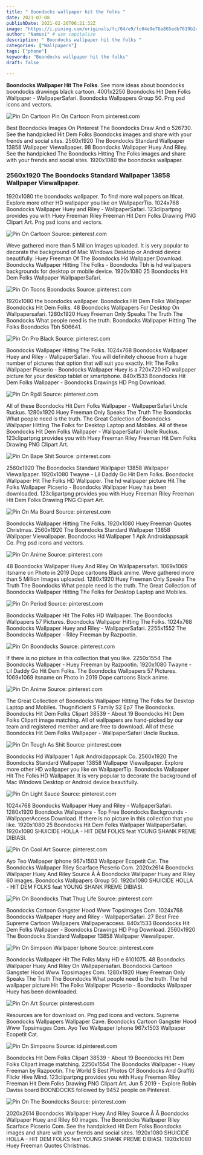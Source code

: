 ```yaml
---
title: " Boondocks wallpaper hit the folks "
date: 2021-07-08
publishDate: 2021-02-20T06:21:32Z
image: "https://i.pinimg.com/originals/fc/04/e9/fc04e9e76a865edb7619b2d3606d1427.png"
author: "Namusi" # use capitalize
description: " Boondocks wallpaper hit the folks "
categories: ["Wallpapers"]
tags: ["phone"]
keywords: "Boondocks wallpaper hit the folks"
draft: false

---
```



**Boondocks Wallpaper Hit The Folks**. See more ideas about boondocks boondocks drawings black cartoon. 4001x2250 Boondocks Hit Dem Folks Wallpaper - WallpaperSafari. Boondocks Wallpapers Group 50. Png psd icons and vectors.

![Pin On Cartoon](https://i.pinimg.com/originals/db/0c/e2/db0ce2daffc1a1fbadd7308e60e28f48.jpg "Pin On Cartoon")
Pin On Cartoon From pinterest.com


Best Boondocks Images On Pinterest The Boondocks Draw And o 526730. See the handpicked Hit Dem Folks Boondocks images and share with your frends and social sites. 2560x1920 The Boondocks Standard Wallpaper 13858 Wallpaper Viewallpaper. 98 Boondocks Wallpaper Huey And Riley. See the handpicked The Boondocks Hitting The Folks images and share with your frends and social sites. 1920x1080 the boondocks wallpaper.

### 2560x1920 The Boondocks Standard Wallpaper 13858 Wallpaper Viewallpaper.

1920x1080 the boondocks wallpaper. To find more wallpapers on Itlcat. Explore more other HD wallpaper you like on WallpaperTip. 1024x768 Boondocks Wallpaper Huey and Riley - WallpaperSafari. 123clipartpng provides you with Huey Freeman Riley Freeman Hit Dem Folks Drawing PNG Clipart Art. Png psd icons and vectors.


![Pin On Cartoon](https://i.pinimg.com/originals/db/0c/e2/db0ce2daffc1a1fbadd7308e60e28f48.jpg "Pin On Cartoon")
Source: pinterest.com

Weve gathered more than 5 Million Images uploaded. It is very popular to decorate the background of Mac Windows Desktop or Android device beautifully. Huey Freeman Of The Boondocks Hd Wallpaper Download. Boondocks Wallpaper Hitting The Folks - Boondocks Tbh is hd wallpapers backgrounds for desktop or mobile device. 1920x1080 25 Boondocks Hit Dem Folks Wallpaper WallpaperSafari.

![Pin On Toons Boondocks](https://i.pinimg.com/originals/39/52/e3/3952e3ee19ca7d61e5ddb93693b2d9b8.jpg "Pin On Toons Boondocks")
Source: pinterest.com

1920x1080 the boondocks wallpaper. Boondocks Hit Dem Folks Wallpaper Boondocks Hit Dem Folks. 48 Boondocks Wallpapers For Desktop On Wallpapersafari. 1280x1920 Huey Freeman Only Speaks The Truth The Boondocks What people need is the truth. Boondocks Wallpaper Hitting The Folks Boondocks Tbh 506641.

![Pin On Pro Black](https://i.pinimg.com/736x/a7/44/13/a74413ddfa72f532eed00c8290c1a0b2.jpg "Pin On Pro Black")
Source: pinterest.com

Boondocks Wallpaper Hitting The Folks. 1024x768 Boondocks Wallpaper Huey and Riley - WallpaperSafari. You will definitely choose from a huge number of pictures that option that will suit you exactly. Hit The Folks Wallpaper Picserio - Boondocks Wallpaper Huey is a 720x720 HD wallpaper picture for your desktop tablet or smartphone. 840x1533 Boondocks Hit Dem Folks Wallpaper - Boondocks Drawings HD Png Download.

![Pin On Rg4l](https://i.pinimg.com/736x/5b/5a/4a/5b5a4a2dd3c43f8cab3659613f75fa44.jpg "Pin On Rg4l")
Source: pinterest.com

All of these Boondocks Hit Dem Folks Wallpaper - WallpaperSafari Uncle Ruckus. 1280x1920 Huey Freeman Only Speaks The Truth The Boondocks What people need is the truth. The Great Collection of Boondocks Wallpaper Hitting The Folks for Desktop Laptop and Mobiles. All of these Boondocks Hit Dem Folks Wallpaper - WallpaperSafari Uncle Ruckus. 123clipartpng provides you with Huey Freeman Riley Freeman Hit Dem Folks Drawing PNG Clipart Art.

![Pin On Bape Shit](https://i.pinimg.com/originals/c4/3b/bd/c43bbdaaadcf1c4294834ee8f802776c.png "Pin On Bape Shit")
Source: pinterest.com

2560x1920 The Boondocks Standard Wallpaper 13858 Wallpaper Viewallpaper. 1920x1080 Twayne - Lil Daddy Go Hit Dem Folks. Boondocks Wallpaper Hit The Folks HD Wallpaper. The hd wallpaper picture Hit The Folks Wallpaper Picserio - Boondocks Wallpaper Huey has been downloaded. 123clipartpng provides you with Huey Freeman Riley Freeman Hit Dem Folks Drawing PNG Clipart Art.

![Pin On Ma Board](https://i.pinimg.com/originals/46/cc/3e/46cc3e51e60db20d509034a6a34b6871.jpg "Pin On Ma Board")
Source: pinterest.com

Boondocks Wallpaper Hitting The Folks. 1920x1080 Huey Freeman Quotes Christmas. 2560x1920 The Boondocks Standard Wallpaper 13858 Wallpaper Viewallpaper. Boondocks Hd Wallpaper 1 Apk Androidappsapk Co. Png psd icons and vectors.

![Pin On Anime](https://i.pinimg.com/originals/32/6c/68/326c687cd9713a64e84729c6ad6f9241.jpg "Pin On Anime")
Source: pinterest.com

48 Boondocks Wallpaper Huey And Riley On Wallpapersafari. 1069x1069 itsname on Photo in 2019 Dope cartoons Black anime. Weve gathered more than 5 Million Images uploaded. 1280x1920 Huey Freeman Only Speaks The Truth The Boondocks What people need is the truth. The Great Collection of Boondocks Wallpaper Hitting The Folks for Desktop Laptop and Mobiles.

![Pin On Period](https://i.pinimg.com/originals/d6/5e/52/d65e521cb641f695e40cce1f485b92ad.jpg "Pin On Period")
Source: pinterest.com

Boondocks Wallpaper Hit The Folks HD Wallpaper. The Boondocks Wallpapers 57 Pictures. Boondocks Wallpaper Hitting The Folks. 1024x768 Boondocks Wallpaper Huey and Riley - WallpaperSafari. 2255x1552 The Boondocks Wallpaper - Riley Freeman by Razpootin.

![Pin On Boondocks](https://i.pinimg.com/originals/b6/e5/dc/b6e5dc9431b0f73201d265a32e606fda.jpg "Pin On Boondocks")
Source: pinterest.com

If there is no picture in this collection that you like. 2250x1554 The Boondocks Wallpaper - Huey Freeman by Razpootin. 1920x1080 Twayne - Lil Daddy Go Hit Dem Folks. The Boondocks Wallpapers 57 Pictures. 1069x1069 itsname on Photo in 2019 Dope cartoons Black anime.

![Pin On Anime](https://i.pinimg.com/originals/ec/d8/46/ecd846fcbac3a20bb441e788813689a7.jpg "Pin On Anime")
Source: pinterest.com

The Great Collection of Boondocks Wallpaper Hitting The Folks for Desktop Laptop and Mobiles. Thugnificient S Family S2 Ep7 The Boondocks. Boondocks Hit Dem Folks Clipart 38539 - About 19 Boondocks Hit Dem Folks Clipart image matching. All of wallpapers are hand-picked by our team and registered member and are free to download. All of these Boondocks Hit Dem Folks Wallpaper - WallpaperSafari Uncle Ruckus.

![Pin On Tough As Shit](https://i.pinimg.com/originals/72/a2/f6/72a2f6dd345943f44fb3099f7b365c49.png "Pin On Tough As Shit")
Source: pinterest.com

Boondocks Hd Wallpaper 1 Apk Androidappsapk Co. 2560x1920 The Boondocks Standard Wallpaper 13858 Wallpaper Viewallpaper. Explore more other HD wallpaper you like on WallpaperTip. Boondocks Wallpaper Hit The Folks HD Wallpaper. It is very popular to decorate the background of Mac Windows Desktop or Android device beautifully.

![Pin On Light Sauce](https://i.pinimg.com/564x/f7/dc/6b/f7dc6b253fb01a5070f6996496be0704.jpg "Pin On Light Sauce")
Source: pinterest.com

1024x768 Boondocks Wallpaper Huey and Riley - WallpaperSafari. 1280x1920 Boondocks Wallpapers - Top Free Boondocks Backgrounds - WallpaperAccess Download. If there is no picture in this collection that you like. 1920x1080 25 Boondocks Hit Dem Folks Wallpaper WallpaperSafari. 1920x1080 SHUICIDE HOLLA - HIT DEM FOLKS feat YOUNG SHANK PREME DIBIASI.

![Pin On Cool Art](https://i.pinimg.com/236x/a6/5d/a2/a65da223335e0eca1e9dd1256621f1b1--the-boondocks-afro-art.jpg "Pin On Cool Art")
Source: pinterest.com

Ayo Teo Wallpaper Iphone 967x1503 Wallpaper Ecopetit Cat. The Boondocks Wallpaper Riley Scarface Picserio Com. 2020x2614 Boondocks Wallpaper Huey And Riley Source Ã Â Boondocks Wallpaper Huey and Riley 60 images. Boondocks Wallpapers Group 50. 1920x1080 SHUICIDE HOLLA - HIT DEM FOLKS feat YOUNG SHANK PREME DIBIASI.

![Pin On Boondocks That Thug Life](https://i.pinimg.com/originals/52/98/92/529892a33bbe091587b8e0efc1a3114b.jpg "Pin On Boondocks That Thug Life")
Source: pinterest.com

Boondocks Cartoon Gangster Hood Www Topsimages Com. 1024x768 Boondocks Wallpaper Huey and Riley - WallpaperSafari. 27 Best Free Supreme Cartoon Wallpapers Wallpaperaccess. 840x1533 Boondocks Hit Dem Folks Wallpaper - Boondocks Drawings HD Png Download. 2560x1920 The Boondocks Standard Wallpaper 13858 Wallpaper Viewallpaper.

![Pin On Simpson Wallpaper Iphone](https://i.pinimg.com/originals/c5/73/0f/c5730f2e9b93879dfea2588e8d9f5b13.jpg "Pin On Simpson Wallpaper Iphone")
Source: pinterest.com

Boondocks Wallpaper Hit The Folks Many HD e 6101075. 48 Boondocks Wallpaper Huey And Riley On Wallpapersafari. Boondocks Cartoon Gangster Hood Www Topsimages Com. 1280x1920 Huey Freeman Only Speaks The Truth The Boondocks What people need is the truth. The hd wallpaper picture Hit The Folks Wallpaper Picserio - Boondocks Wallpaper Huey has been downloaded.

![Pin On Art](https://i.pinimg.com/originals/46/13/39/46133994b7455ba7014130f2f7dfc3ad.png "Pin On Art")
Source: pinterest.com

Resources are for download on. Png psd icons and vectors. Supreme Boondocks Wallpapers Wallpaper Cave. Boondocks Cartoon Gangster Hood Www Topsimages Com. Ayo Teo Wallpaper Iphone 967x1503 Wallpaper Ecopetit Cat.

![Pin On Simpsons](https://i.pinimg.com/originals/09/c1/bf/09c1bfbfb9752c7128c99efcf4822254.jpg "Pin On Simpsons")
Source: id.pinterest.com

Boondocks Hit Dem Folks Clipart 38539 - About 19 Boondocks Hit Dem Folks Clipart image matching. 2250x1554 The Boondocks Wallpaper - Huey Freeman by Razpootin. The World S Best Photos Of Boondocks And Graffiti Flickr Hive Mind. 123clipartpng provides you with Huey Freeman Riley Freeman Hit Dem Folks Drawing PNG Clipart Art. Jun 5 2019 - Explore Robin Daviss board BOONDOCKS followed by 9452 people on Pinterest.

![Pin On The Boondocks](https://i.pinimg.com/originals/fc/04/e9/fc04e9e76a865edb7619b2d3606d1427.png "Pin On The Boondocks")
Source: pinterest.com

2020x2614 Boondocks Wallpaper Huey And Riley Source Ã Â Boondocks Wallpaper Huey and Riley 60 images. The Boondocks Wallpaper Riley Scarface Picserio Com. See the handpicked Hit Dem Folks Boondocks images and share with your frends and social sites. 1920x1080 SHUICIDE HOLLA - HIT DEM FOLKS feat YOUNG SHANK PREME DIBIASI. 1920x1080 Huey Freeman Quotes Christmas.

